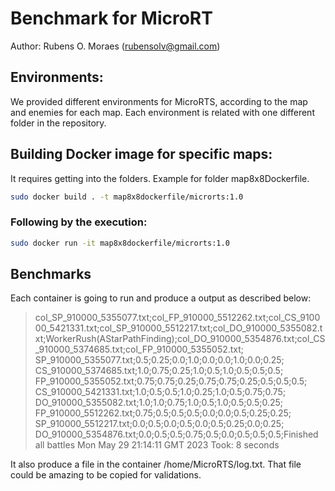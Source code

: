 # Benchmark for MicroRT 

Author: Rubens O. Moraes (rubensolv@gmail.com)

## Environments:
We provided different environments for MicroRTS, according to the map and enemies for each map. Each environment is related with one different folder in the repository.

## Building Docker image for specific maps:
It requires getting into the folders. Example for folder map8x8Dockerfile. 
```bash
sudo docker build . -t map8x8dockerfile/microrts:1.0
```
### Following by the execution:
```bash
sudo docker run -it map8x8dockerfile/microrts:1.0
```
## Benchmarks
Each container is going to run and produce a output as described below:

> col_SP_910000_5355077.txt;col_FP_910000_5512262.txt;col_CS_910000_5421331.txt;col_SP_910000_5512217.txt;col_DO_910000_5355082.txt;WorkerRush(AStarPathFinding);col_DO_910000_5354876.txt;col_CS_910000_5374685.txt;col_FP_910000_5355052.txt;
SP_910000_5355077.txt;0.5;0.25;0.0;1.0;0.0;0.0;1.0;0.0;0.25;
CS_910000_5374685.txt;1.0;0.75;0.25;1.0;0.5;1.0;0.5;0.5;0.5;
FP_910000_5355052.txt;0.75;0.75;0.25;0.75;0.75;0.25;0.5;0.5;0.5;
CS_910000_5421331.txt;1.0;0.5;0.5;1.0;0.25;1.0;0.5;0.75;0.75;
DO_910000_5355082.txt;1.0;1.0;0.75;1.0;0.5;1.0;0.5;0.5;0.25;
FP_910000_5512262.txt;0.75;0.5;0.5;0.5;0.0;0.0;0.5;0.25;0.25;
SP_910000_5512217.txt;0.0;0.5;0.0;0.5;0.0;0.5;0.25;0.0;0.25;
DO_910000_5354876.txt;0.0;0.5;0.5;0.75;0.5;0.0;0.5;0.5;0.5;Finished all battles Mon May 29 21:14:11 GMT 2023
Took: 8 seconds

It also produce a file in the container /home/MicroRTS/log.txt. That file could be amazing to be copied for validations.
